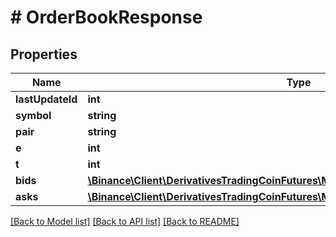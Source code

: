 # # OrderBookResponse

## Properties

Name | Type | Description | Notes
------------ | ------------- | ------------- | -------------
**lastUpdateId** | **int** |  | [optional]
**symbol** | **string** |  | [optional]
**pair** | **string** |  | [optional]
**e** | **int** |  | [optional]
**t** | **int** |  | [optional]
**bids** | [**\Binance\Client\DerivativesTradingCoinFutures\Model\OrderBookResponseBidsItem[]**](OrderBookResponseBidsItem.md) |  | [optional]
**asks** | [**\Binance\Client\DerivativesTradingCoinFutures\Model\OrderBookResponseAsksItem[]**](OrderBookResponseAsksItem.md) |  | [optional]

[[Back to Model list]](../../README.md#models) [[Back to API list]](../../README.md#endpoints) [[Back to README]](../../README.md)
